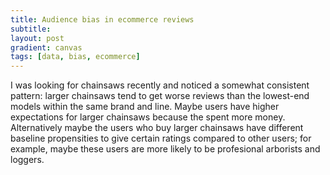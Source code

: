 ```yaml
---
title: Audience bias in ecommerce reviews
subtitle: 
layout: post
gradient: canvas
tags: [data, bias, ecommerce]
---
```


I was looking for chainsaws recently and noticed a somewhat consistent pattern: larger chainsaws tend to get worse reviews than the lowest-end models within the same brand and line. Maybe users have higher expectations for larger chainsaws because the spent more money. Alternatively maybe the users who buy larger chainsaws have different baseline propensities to give certain ratings compared to other users; for example, maybe these users are more likely to be profesional arborists and loggers.
